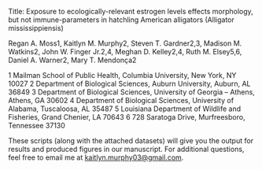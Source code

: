 Title: Exposure to ecologically-relevant estrogen levels effects morphology, but not immune-parameters in hatchling American alligators (Alligator mississippiensis)  

Regan A. Moss1, Kaitlyn M. Murphy2, Steven T. Gardner2,3, Madison M. Watkins2, John W. Finger Jr.2,4, Meghan D. Kelley2,4, Ruth M. Elsey5,6, Daniel A. Warner2, Mary T. Mendonça2  

1 Mailman School of Public Health, Columbia University, New York, NY 10027 
2 Department of Biological Sciences, Auburn University, Auburn, AL 36849 
3 Department of Biological Sciences, University of Georgia – Athens, Athens, GA 30602 
4 Department of Biological Sciences, University of Alabama, Tuscaloosa, AL 35487 
5 Louisiana Department of Wildlife and Fisheries, Grand Chenier, LA 70643 
6 728 Saratoga Drive, Murfreesboro, Tennessee 37130  

These scripts (along with the attached datasets) will give you the output for results and produced figures in our manuscript. For additional questions, feel free to email me at kaitlyn.murphy03@gmail.com.
